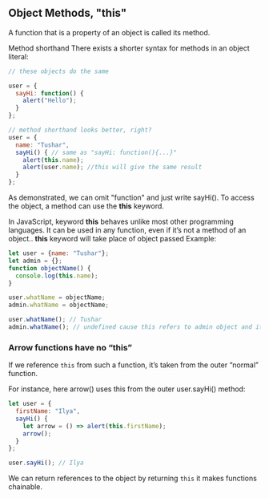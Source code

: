 

## Object Methods, "this" 

A function that is a property of an object is called its method.

Method shorthand
There exists a shorter syntax for methods in an object literal:
```js
// these objects do the same

user = {
  sayHi: function() {
    alert("Hello");
  }
};

// method shorthand looks better, right?
user = {
  name: "Tushar",
  sayHi() { // same as "sayHi: function(){...}"
    alert(this.name);
    alert(user.name); //this will give the same result 
  }
};
```
As demonstrated, we can omit "function" and just write sayHi(). To access the object, a method can use the **this** keyword.

In JavaScript, keyword  **this** behaves unlike most other programming languages. It can be used in any function, even if it’s not a method of an object.. **this** keyword will take place of object passed 
Example: 
```js
let user = {name: "Tushar"};
let admin = {};
function objectName() {
  console.log(this.name);
}

user.whatName = objectName;
admin.whatName = objectName;

user.whatName(); // Tushar
admin.whatName(); // undefined cause this refers to admin object and it has undefined property name 

```

### Arrow functions have no “this”
If we reference ```this``` from such a function, it’s taken from the outer “normal” function.

For instance, here arrow() uses this from the outer user.sayHi() method:
```js
let user = {
  firstName: "Ilya",
  sayHi() {
    let arrow = () => alert(this.firstName);
    arrow();
  }
};

user.sayHi(); // Ilya
```
 We can return references to the object by returning ```this``` it makes functions chainable.